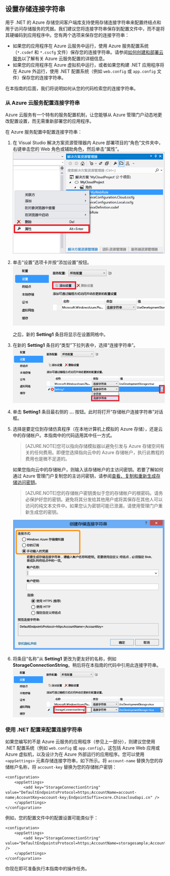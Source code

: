 ## 设置存储连接字符串

用于 .NET 的 Azure 存储空间客户端库支持使用存储连接字符串来配置终结点和用于访问存储服务的凭据。我们建议您将连接字符串保存到配置文件中，而不是将其硬编码到应用程序中。您有两个选项来保存您的连接字符串：

- 如果您的应用程序在 Azure 云服务中运行，使用 Azure 服务配置系统（`*.csdef` 和 `*.cscfg` 文件）保存您的连接字符串。请参阅[如何创建和部署云服务](/documentation/articles/cloud-services-how-to-create-deploy)以了解有关 Azure 云服务配置的详细信息。
- 如果您的应用程序在 Azure 虚拟机中运行，或者如果您构建 .NET 应用程序将在 Azure 外运行，使用 .NET 配置系统（例如 `web.config` 或 `app.config` 文件）保存您的连接字符串。

在本指南的后面，我们将说明如何从您的代码检索您的连接字符串。

### 从 Azure 云服务配置连接字符串

Azure 云服务有一个特有的服务配置机制，让您能够从 Azure 管理门户动态地更改配置设置，而无需重新部署您的应用程序。

在 Azure 服务配置中配置连接字符串：

1.  在 Visual Studio 解决方案资源管理器内 Azure 部署项目的“角色”文件夹中，右键单击您的 Web 角色或辅助角色，然后单击“属性”。![在 Visual Studio 中选择云服务角色的属性][connection-string1]

2.  单击“设置”选项卡并按“添加设置”按钮。![在 Visual Studio 中添加云服务设置][connection-string2]

    之后，新的 **Setting1** 条目将显示在设置网格中。

3.  在新的 **Setting1** 条目的“类型”下拉列表中，选择“连接字符串”。![设置连接字符串类型][connection-string3]

4.  单击 **Setting1** 条目最右侧的 **...** 按钮。此时将打开“存储帐户连接字符串”对话框。

5.  选择是要定位到存储仿真程序（在本地计算机上模拟的 Azure 存储），还是云中的存储帐户。本指南中的代码适用其中任一方式。

	> [AZURE.NOTE]您可以指向存储模拟器以避免引发与 Azure 存储空间有关的任何费用。即便您选择指向云中的 Azure 存储帐户，执行此教程的费用也是微不足道的。

	如果您指向云中的存储帐户，则输入该存储帐户的主访问密钥。若要了解如何通过 Azure 管理门户复制您的主访问密钥，请参阅[查看、复制和重新生成存储访问密钥](/documentation/articles/storage-create-storage-account#view-copy-and-regenerate-storage-access-keys)。

	> [AZURE.NOTE]您的存储帐户密钥类似于您的存储帐户的根密码。请务必保护好您的密钥。避免将其分发给其他用户或将其保存在其他人可以访问的纯文本文件中。如果您认为密钥可能已泄漏，请使用管理门户重新生成您的密钥。
	
    ![选择目标环境][connection-string4]

6.  将条目“名称”从 **Setting1** 更改为更友好的名称，例如 **StorageConnectionString**。稍后将在本指南的代码中引用此连接字符串。![更改连接字符串名称][connection-string5]
	
### 使用 .NET 配置来配置连接字符串

如果您编写的不是 Azure 云服务的应用程序（参见上一部分），则建议您使用 .NET 配置系统（例如 `web.config` 或 `app.config`）。这包括 Azure Web 应用或 Azure 虚拟机，以及设计为在 Azure 外部运行的应用程序。您可以使用 `<appSettings>` 元素存储连接字符串，如下所示。将 `account-name` 替换为您的存储帐户名称，将 `account-key` 替换为您的存储帐户密钥：

	<configuration>
  		<appSettings>
    		<add key="StorageConnectionString" value="DefaultEndpointsProtocol=https;AccountName=account-name;AccountKey=account-key;EndpointSuffix=core.Chinacloudapi.cn" />
  		</appSettings>
	</configuration>

例如，您的配置文件中的配置设置可能类似于：

	<configuration>
    	<appSettings>
      		<add key="StorageConnectionString" value="DefaultEndpointsProtocol=https;AccountName=storagesample;AccountKey=nYV0gln9fT7bvY+rxu2iWAEyzPNITGkhM88J8HUoyofpK7C8fHcZc2kIZp6cKgYRUM74lHI84L50Iau1+9hPjB==;EndpointSuffix=core.Chinacloudapi.cn" />
    	</appSettings>
	</configuration>

你现在即可准备执行本指南中的操作任务。

[connection-string1]: ./media/storage-configure-connection-string-include/connection-string1.png
[connection-string2]: ./media/storage-configure-connection-string-include/connection-string2.png
[connection-string3]: ./media/storage-configure-connection-string-include/connection-string3.png
[connection-string4]: ./media/storage-configure-connection-string-include/connection-string4.png
[connection-string5]: ./media/storage-configure-connection-string-include/connection-string5.png

[Configuring Connection Strings]: /documentation/articles/storage-configure-connection-string
<!---HONumber=70-->